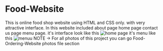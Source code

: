 # Food-Website
This is online food shop website using HTML and CSS only. with very attractive interface.
In this website included about page home page contact us page menu page.
it's interface look like this
![home page](https://github.com/lovely1211/Food-Ordering-Website/assets/151820018/93748aa0-69d3-46e1-92a4-74a28865e35d)
it's menu like this
![menuu](https://github.com/lovely1211/Food-Ordering-Website/assets/151820018/3d0cc96b-869a-4c6d-9d8f-26fdbf732e9e)
NOTE -> For all photos of this project you can go Food-Ordering-Website photos file section 

